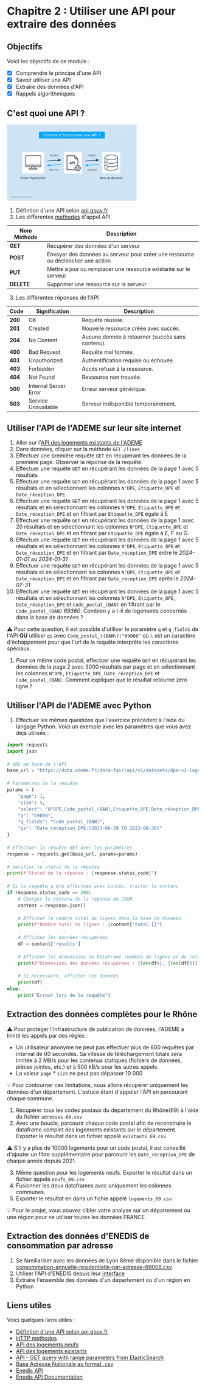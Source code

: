 # Chapitre 2 : Utiliser une API pour extraire des données

## Objectifs

Voici les objectifs de ce module :
- [x] Comprendre le principe d'une API
- [x] Savoir utiliser une API
- [x] Extraire des données d'API
- [x] Rappels algorithmiques

## C'est quoi une API ?

<img src="./img/visuel-api.png" alt="" style="height: 200px;">

1. Défintion d'une API selon [api.gouv.fr](https://api.gouv.fr/guides/api-definition)
2. Les differentes [methodes](https://blog.postman.com/what-are-http-methods/) d'appel API.

| **Nom Méthode** | Description |
|------------------|-------------|
| **GET** | Récupérer des données d'un serveur | 
| **POST** |Envoyer des données au serveur pour créer une ressource ou déclencher une action | 
| **PUT** | Mettre à jour ou remplacer une ressource existante sur le serveur | 
| **DELETE** | Supprimer une ressource sur le serveur | 

3. Les différentes réponses de l'API
   
| **Code** | **Signification**                     | **Description**                                |
|----------|---------------------------------------|------------------------------------------------|
| **200**  | OK                                    | Requête réussie.                               |
| **201**  | Created                               | Nouvelle ressource créée avec succès.          |
| **204**  | No Content                            | Aucune donnée à retourner (succès sans contenu).|
| **400**  | Bad Request                           | Requête mal formée.                            |
| **401**  | Unauthorized                          | Authentification requise ou échouée.           |
| **403**  | Forbidden                             | Accès refusé à la ressource.                   |
| **404**  | Not Found                             | Ressource non trouvée.                         |
| **500**  | Internal Server Error                 | Erreur serveur générique.                      |
| **503**  | Service Unavailable                   | Serveur indisponible temporairement.           |


## Utiliser l'API de l'ADEME sur leur site internet

1. Aller sur l'[API des logements existants de l'ADEME](https://data.ademe.fr/datasets/dpe-v2-logements-existants/api-doc)
2. Dans données, cliquer sur la méthode `GET /lines`
3. Effectuer une première requête `GET` en récupérant les données de la première page. Observer la réponse de la requête.
4. Effectuer une requête `GET` en récupérant les données de la page 1 avec 5 résultats
5. Effectuer une requête `GET` en récupérant les données de la page 1 avec 5 résultats et en sélectionnant les colonnes `N°DPE`,  `Etiquette_DPE` et `Date_réception_DPE`
6. Effectuer une requête `GET` en récupérant les données de la page 1 avec 5 résultats et en sélectionnant  les colonnes `N°DPE`,  `Etiquette_DPE` et `Date_réception_DPE` et en filtrant par  `Etiquette_DPE` égale à E
7. Effectuer une requête `GET` en récupérant les données de la page 1 avec 20 résultats et en sélectionnant  les colonnes `N°DPE`,  `Etiquette_DPE` et `Date_réception_DPE` et en filtrant par  `Etiquette_DPE` égale à E, F ou G.
8. Effectuer une requête `GET` en récupérant les données de la page 1 avec 5 résultats et en sélectionnant  les colonnes `N°DPE`,  `Etiquette_DPE` et `Date_réception_DPE` et en filtrant par  `Date_réception_DPE` entre le *2024-01-01* au *2024-01-31*
9. Effectuer une requête `GET` en récupérant les données de la page 1 avec 5 résultats et en sélectionnant  les colonnes `N°DPE`,  `Etiquette_DPE` et `Date_réception_DPE` et en filtrant par  `Date_réception_DPE` après le *2024-07-31*
10. Effectuer une requête `GET` en récupérant les données de la page 1 avec 5 résultats et en sélectionnant  les colonnes `N°DPE`,  `Etiquette_DPE`, `Date_réception_DPE` et `Code_postal_(BAN)` en filtrant par le `Code_postal_(BAN)` *69360*. Combien y a t-il de logements concernés dans la base de données ?

:warning: Pour cette question, il est possible d'utiliser le paramètre `q` et `q_fields` de l'API **OU** utiliser `qs` avec `Code_postal_\(BAN\):"69008"` où `\` est un caractère d'échappement pour que l'url de la requête interprête les caractères spéciaux.

1.  Pour ce même code postal, effectuer une requête `GET` en récupérant les données de la page 2 avec 3000 résultats par page et en sélectionnant  les colonnes `N°DPE`,  `Etiquette_DPE`, `Date_réception_DPE` et `Code_postal_(BAN)`. Comment expliquer que le résultat retourne zéro ligne ? 


## Utiliser l'API de l'ADEME avec Python

1. Effectuer les mêmes questions que l'exercice précédent à l'aide du langage Python. Voici un exemple avec les paramètres que vous avez déjà utilisés : 

```python
import requests
import json

# URL de base de l'API
base_url = "https://data.ademe.fr/data-fair/api/v1/datasets/dpe-v2-logements-existants/lines"

# Paramètres de la requête
params = {
    "page": 1,
    "size": 5,
    "select": "N°DPE,Code_postal_(BAN),Etiquette_DPE,Date_réception_DPE",
    "q": "69008",
    "q_fields": "Code_postal_(BAN)",
    "qs": "Date_réception_DPE:[2023-06-29 TO 2023-08-30]"
}

# Effectuer la requête GET avec les paramètres
response = requests.get(base_url, params=params)

# Vérifier le statut de la réponse
print(f"Statut de la réponse : {response.status_code}")

# Si la requête a été effectuée avec succès, traiter le contenu
if response.status_code == 200:
    # Charger le contenu de la réponse en JSON
    content = response.json()
    
    # Afficher le nombre total de lignes dans la base de données
    print(f"Nombre total de lignes : {content['total']}")
    
    # Afficher les données récupérées
    df = content['results']
    
    # Afficher les dimensions du DataFrame (nombre de lignes et de colonnes)
    print(f"Dimensions des données récupérées : {len(df)}, {len(df[0]) if df else 0}")
    
    # Si nécessaire, afficher les données
    print(df)
else:
    print("Erreur lors de la requête")
```

## Extraction des données complètes pour le Rhône

:warning: Pour protéger l'infrastructure de publication de données, l'ADEME a limité les appels par des règles  :

-  Un utilisateur anonyme ne peut pas effectuer plus de 600 requêtes par interval de 60 secondes. Sa vitesse de téléchargement totale sera limitée à 2 MB/s pour les contenus statiques (fichiers de données, pièces jointes, etc.) et à 500 kB/s pour les autres appels.
-  La valeur `page` * `size` ne peut pas dépasser 10 000

:bulb: Pour contourner ces limitations, nous allons récupérer uniquement les données d'un département. L'astuce étant d'appeler l'API en parcourant chaque commune.

1. Récupérer tous les codes postaux du département du Rhône(69) à l'aide du fichier `adresses-69.csv`
2. Avec une boucle, parcourir chaque code postal afin de reconstruire le dataframe complet des logements existants sur le département. Exporter le résultat dans un fichier appelé `existants_69.csv`

:warning: S'il y a plus de 10000 logements pour un code postal, il est conseillé d'ajouter un filtre supplémentaire pour parcourir les `Date_réception_DPE` de chaque année depuis 2021.

3. Même question pour les logements neufs. Exporter le résultat dans un fichier appelé `neufs_69.csv`
4. Fusionner les deux dataframes avec uniquement les colonnes communes.
5. Exporter le résultat en dans un fichie appelé `logements_69.csv`

:bulb: Pour le projet, vous pouvez cibler votre analyse sur un département ou une région pour ne utiliser toutes les données FRANCE.

## Extraction des données d'ENEDIS de consommation par adresse

1. Se familiariser avec les données de Lyon 8ème disponible dans le fichier [consommation-annuelle-residentielle-par-adresse-69008.csv](./data/consommation-annuelle-residentielle-par-adresse-69008.csv)
2. Utiliser l'API d'ENEDIS depuis leur [interface](https://data.enedis.fr/explore/dataset/consommation-annuelle-residentielle-par-adresse/api/)
3. Extraire l'ensemble des données d'un département ou d'un région en Python


## Liens utiles

Voici quelques liens utiles :

- [Défintion d'une API selon api.gouv.fr](https://api.gouv.fr/guides/api-definition)
- [HTTP methodes](https://blog.postman.com/what-are-http-methods/)
- [API des logements neufs](https://data.ademe.fr/datasets/dpe-v2-logements-neufs/api-doc)
- [API des logements existants](https://data.ademe.fr/datasets/dpe-v2-logements-existants/api-doc)
- [API - GET query with range parameters from ElasticSearch](https://www.elastic.co/guide/en/elasticsearch/reference/current/query-dsl-query-string-query.html#_ranges)
- [Base Adresse Nationale au format .csv](https://adresse.data.gouv.fr/donnees-nationales)
- [Enedis API](https://data.enedis.fr/explore/dataset/consommation-annuelle-residentielle-par-adresse/api/)
- [Enedis API Documentation](https://help.opendatasoft.com/apis/ods-explore-v2/#section/Opendatasoft-Query-Language-(ODSQL)/Language-elements)